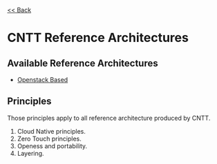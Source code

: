 [<< Back](https://cntt-n.github.io/CNTT/)

# CNTT Reference Architectures

<a name="available-ra"></a>
## Available Reference Architectures
* [Openstack Based](openstack)

<a name="principles"></a>
## Principles
Those principles apply to all reference architecture produced by CNTT.

1. Cloud Native principles.
1. Zero Touch principles.
1. Openess and portability.
1. Layering.
